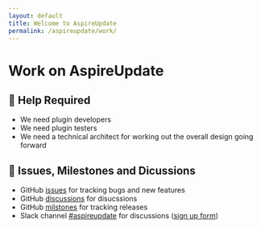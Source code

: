 ```yaml
---
layout: default
title: Welcome to AspireUpdate
permalink: /aspireupdate/work/
---
```


# Work on AspireUpdate



## 🚨 Help Required

- We need plugin developers
- We need plugin testers 
- We need a technical architect for working out the overall design going forward


## 📝 Issues, Milestones and Dicussions 

- GitHub [issues](https://github.com/aspirepress/AspireUpdate/issues) for tracking bugs and new features 
- GitHub [discussions](https://github.com/aspirepress/AspireUpdate/discussions) for disucssions
- GitHub [milstones](https://github.com/aspirepress/AspireUpdate/milestones) for tracking releases 
- Slack channel [#aspireupdate](https://app.slack.com/client/T07Q5LB7W23/C07Q88M2KQF) for discussions ([sign up form](https://aspirepress.org/slack/))


